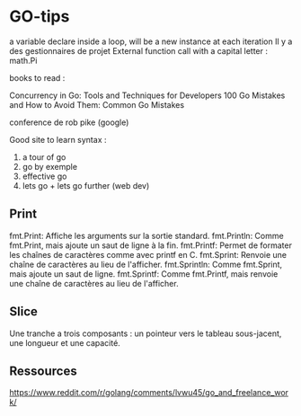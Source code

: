 # GO-tips
a variable declare inside a loop, will be a new instance at each iteration
Il y a des gestionnaires de projet
External function call with a capital letter : math.Pi

books to read :

Concurrency in Go: Tools and Techniques for Developers
100 Go Mistakes and How to Avoid Them: Common Go Mistakes


conference de rob pike (google)


Good site to learn syntax :
1. a tour of go
2. go by exemple
3. effective go
4. lets go + lets go further (web dev)


## Print
fmt.Print: Affiche les arguments sur la sortie standard.
fmt.Println: Comme fmt.Print, mais ajoute un saut de ligne à la fin.
fmt.Printf: Permet de formater les chaînes de caractères comme avec printf en C.
fmt.Sprint: Renvoie une chaîne de caractères au lieu de l'afficher.
fmt.Sprintln: Comme fmt.Sprint, mais ajoute un saut de ligne.
fmt.Sprintf: Comme fmt.Printf, mais renvoie une chaîne de caractères au lieu de l'afficher.

## Slice
Une tranche a trois composants : un pointeur vers le tableau sous-jacent, une longueur et une capacité.

## Ressources
https://www.reddit.com/r/golang/comments/lvwu45/go_and_freelance_work/
